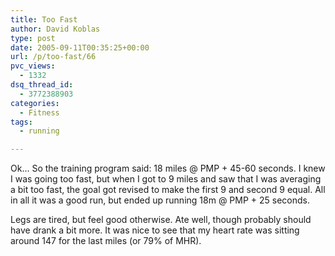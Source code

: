 ```yaml
---
title: Too Fast
author: David Koblas
type: post
date: 2005-09-11T00:35:25+00:00
url: /p/too-fast/66
pvc_views:
  - 1332
dsq_thread_id:
  - 3772388903
categories:
  - Fitness
tags:
  - running

---
```

Ok... So the training program said: 18 miles @ PMP + 45-60 seconds. I knew I was going too fast, but when I got to 9 miles and saw that I was averaging a bit too fast, the goal got revised to make the first 9 and second 9 equal. All in all it was a good run, but ended up running 18m @ PMP + 25 seconds.

Legs are tired, but feel good otherwise. Ate well, though probably should have drank a bit more. It was nice to see that my heart rate was sitting around 147 for the last miles (or 79% of MHR).

